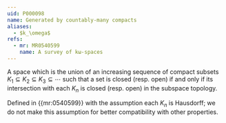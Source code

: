 ```yaml
---
uid: P000098
name: Generated by countably-many compacts
aliases:
  - $k_\omega$
refs:
  - mr: MR0540599
    name: A survey of kω-spaces
---
```


A space which is the union of an increasing sequence of compact subsets
$K_1\subseteq K_2 \subseteq K_3 \subseteq \cdots$ such that a set is closed (resp. open) if and only
if its intersection with each $K_n$ is closed (resp. open) in the subspace topology.

Defined in {{mr:0540599}} with the assumption each $K_n$ is Hausdorff; we do not make this assumption
for better compatibility with other properties.
